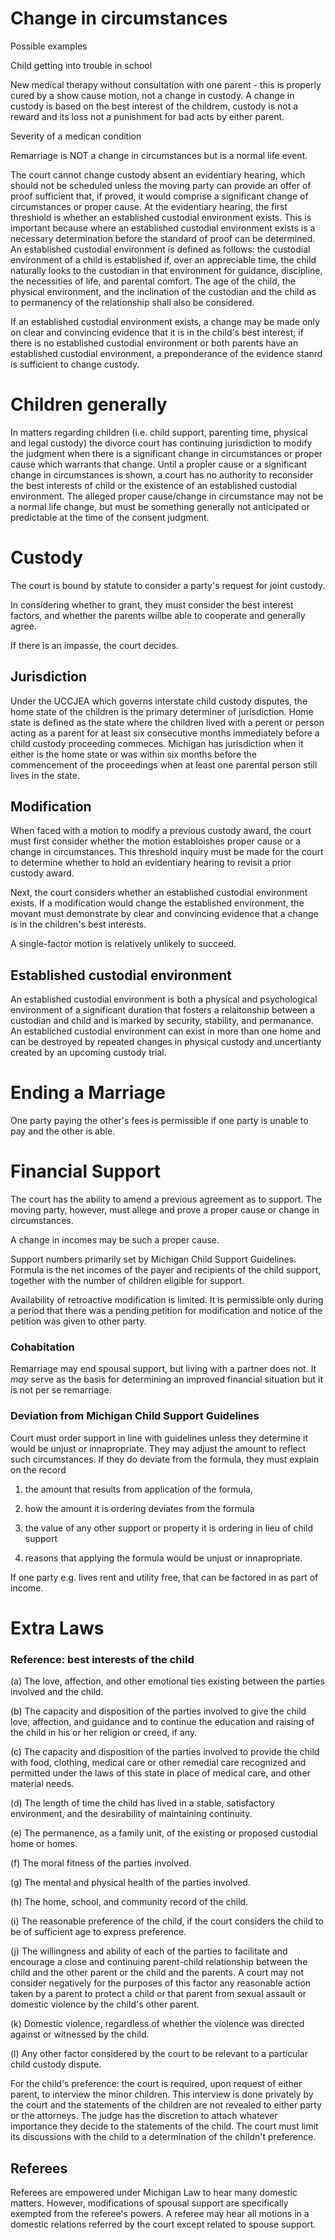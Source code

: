 # Change in circumstances

Possible examples

Child getting into trouble in school

New medical therapy without consultation with one parent - this is properly cured by a show cause motion, not a change in custody. A change in custody is based on the best interest of the childrem, custody is not a reward and its loss not a punishment for bad acts by either parent.

Severity of a medican condition

Remarriage is NOT a change in circumstances but is a normal life event.

The court cannot change custody absent an evidentiary hearing, which should not be scheduled unless the moving party can provide an offer of proof sufficient that, if proved, it would comprise a significant change of circumstances or proper cause. At the evidentiary hearing, the first threshiold is whether an established custodial environment exists. This is important because where an established custodial environment exists is a necessary determination before the standard of proof can be determined. An established custodial environment is defined as follows: the custodial environment of a child is established if, over an appreciable time, the child naturally looks to the custodian in that environment for guidance, discipline, the necessities of life, and parental comfort. The age of the child, the physical environment, and the inclination of the custodian and the child as to permanency of the relationship shall also be considered.

If an established custodial environment exists, a change may be made only on clear and convincing evidence that it is in the child's best interest; if there is no established custodial environment or both parents have an established custodial environment, a preponderance of the evidence stanrd is sufficient to change custody.

# Children generally

In matters regarding children (i.e. child support, parenting time, physical and legal custody) the divorce court has continuing jurisdiction to modify the judgment when there is a significant change in circumstances or proper cause which warrants that change. Until a propler cause or a significant change in circumstances is shown, a court has no authority to reconsider the best interests of child or the existence of an established custodial environment. The alleged proper cause/change in circumstance may not be a normal life change, but must be something generally not anticipated or predictable at the time of the consent judgment. 

#  Custody

The court is bound by statute to consider a party's request for joint custody. 

In considering whether to grant, they must consider the best interest factors, and whether the parents willbe able to cooperate and generally agree. 

If there is an impasse, the court decides.

## Jurisdiction

Under the UCCJEA which governs interstate child custody disputes, the home state of the children is the primary determiner of jurisdiction. Home state is defined as the state where the children lived with a perent or person acting as a parent for at least six consecutive months immediately before a child custody proceeding commeces. Michigan has jurisdiction when it either is the home state or was within six months before the commencement of the proceedings when at least one parental person still lives in the state. 

## Modification

When faced with a motion to modify a previous custody award, the court must first consider whether the motion establoishes proper cause or a change in circumstances. This threshold inquiry must be made for the court to determine whether to hold an evidentiary hearing to revisit a prior custody award. 

Next, the court considers whether an established custodial environment exists. If a modification would change the established environment, the movant must demonstrate by clear and convincing evidence that a change is in the children's best interests.

A single-factor motion is relatively unlikely to succeed. 

## Established custodial environment

An established custodial environment is both a physical and psychological environment of a significant duration that fosters a relaitonship between a custodian and child and is marked by security, stability, and permanance. An establiched custodial environment can exist in more than one home and can be destroyed by repeated changes in physical custody and uncertianty created by an upcoming custody trial.

# Ending a Marriage

One party paying the other's fees is permissible if one party is unable to pay and the other is able.  

# Financial Support

The court has the ability to amend a previous agreement as to support. The moving party, however, must allege and prove a proper cause or change in circumstances.

A change in incomes may be such a proper cause.

Support numbers primarily set by Michigan Child Support Guidelines. Formula is the net incomes of the payer and recipients of the child support, together with the number of children eligible for support. 

Availability of retroactive modification is limited. It is permissible only during a period that there was a pending petition for modification and notice of the petition was given to other party. 

### Cohabitation

Remarriage may end spousal support, but living with a partner does not. It *may* serve as the basis for determining an improved financial situation but it is not per se remarriage. 

### Deviation from Michigan Child Support Guidelines

Court must order support in line with guidelines unless they determine it would be unjust or innapropriate. They may adjust the amount to reflect such circumstances. If they do deviate from the formula, they must explain on the record 

1) the amount that results from application of the formula, 

2) how the amount it is ordering deviates from the formula

3) the value of any other support or property it is ordering in lieu of child support

4) reasons that applying the formula would be unjust or innapropriate.

If one party e.g. lives rent and utility free, that can be factored in as part of income. 

# Extra Laws

### Reference: best interests of the child

 (a) The love, affection, and other emotional ties existing between the parties involved and the child.

 (b) The capacity and disposition of the parties involved to give the child love, affection, and guidance and to continue the education and raising of the child in his or her religion or creed, if any.

 (c) The capacity and disposition of the parties involved to provide the child with food, clothing, medical care or other remedial care recognized and permitted under the laws of this state in place of medical care, and other material needs.

 (d) The length of time the child has lived in a stable, satisfactory environment, and the desirability of maintaining continuity.

 (e) The permanence, as a family unit, of the existing or proposed custodial home or homes.

 (f) The moral fitness of the parties involved.

 (g) The mental and physical health of the parties involved.

 (h) The home, school, and community record of the child.

 (i) The reasonable preference of the child, if the court considers the child to be of sufficient age to express preference.

 (j) The willingness and ability of each of the parties to facilitate and encourage a close and continuing parent-child relationship between the child and the other parent or the child and the parents. A court may not consider negatively for the purposes of this factor any reasonable action taken by a parent to protect a child or that parent from sexual assault or domestic violence by the child's other parent.

 (k) Domestic violence, regardless of whether the violence was directed against or witnessed by the child.

 (l) Any other factor considered by the court to be relevant to a particular child custody dispute.

For the child's preference: the court is required, upon request of either parent, to interview the minor children. This interview is done privately by the court and the statements of the children are not revealed to either party or the attorneys. The judge has the discretion to attach whatever importance they decide to the statements of the child. The court must limit its discussions with the child to a determination of the childn't preference.

## Referees

Referees are empowered under Michigan Law to hear many domestic matters. However, modifications of spousal support are specifically exempted from the referee's powers. A referee may hear all motions in a domestic relations referred by the court  except related to spouse support. 

